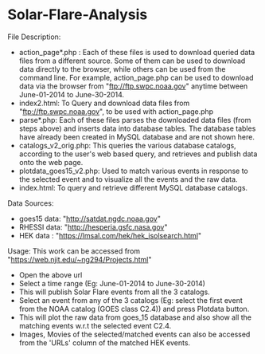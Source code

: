 # Solar-Flare-Analysis

File Description:
- action_page*.php : Each of these files is used to download queried data files from a different source. Some of them can be used to download data directly to the browser, while others can be used from the command line. For example,  action_page.php can be used to download data via the browser from "ftp://ftp.swpc.noaa.gov" anytime between June-01-2014 to June-30-2014.
- index2.html: To Query and download data files from "ftp://ftp.swpc.noaa.gov", to be used with action_page.php 
- parse*.php: Each of these files parses the downloaded data files (from steps above) and inserts data into database tables. The database tables have already been created in MySQL database and are not shown here. 
- catalogs_v2_orig.php: This queries the various database catalogs, according to the user's web based query, and retrieves and publish data onto the web page.
- plotdata_goes15_v2.php: Used to match various events in response to the selected event and to visualize all the events and the raw data.
- index.html: To query and retrieve different MySQL database catalogs. 

Data Sources:
- goes15 data: "http://satdat.ngdc.noaa.gov"
- RHESSI data: "http://hesperia.gsfc.nasa.gov"
- HEK data   : "https://lmsal.com/hek/hek_isolsearch.html"

Usage:
This work can be accessed from "https://web.njit.edu/~ng294/Projects.html"
- Open the above url
- Select a time range (Eg: June-01-2014 to June-30-2014)
- This will publish Solar Flare events from all the 3 catalogs.
- Select an event from any of the 3 catalogs (Eg: select the first event from the NOAA catalog (GOES class C2.4)) and press Plotdata button.
- This will plot the raw data from goes_15 database and also show all the matching events w.r.t the selected event C2.4. 
- Images, Movies of the selected/matched events can also be accessed from the 'URLs' column of the matched HEK events.  
